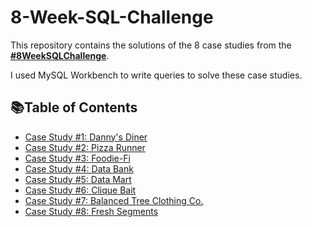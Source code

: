 # 8-Week-SQL-Challenge

This repository contains the solutions of the 8 case studies from the **[#8WeekSQLChallenge](https://8weeksqlchallenge.com)**. 

I used MySQL Workbench to write queries to solve these case studies. 

## 📚Table of Contents 
- [Case Study #1: Danny's Diner](https://github.com/NoeHuangx/8-Week-SQL-Challenge/blob/main/Case%20Study%20%231%20-%20Danny's%20Diner/README.md)
- [Case Study #2: Pizza Runner](https://github.com/NoeHuangx/8-Week-SQL-Challenge/blob/main/Case%20Study%20%232-%20Pizza%20Runner/README.md)
- [Case Study #3: Foodie-Fi](https://github.com/NoeHuangx/8-Week-SQL-Challenge/blob/main/Case%20Study%20%233%20-%20Foodie-Fi/README.md)
- [Case Study #4: Data Bank](https://github.com/NoeHuangx/8-Week-SQL-Challenge/blob/main/Case%20Study%20%234%20-%20Data%20Bank/README.md)
- [Case Study #5: Data Mart](https://github.com/NoeHuangx/8-Week-SQL-Challenge/blob/main/Case%20Study%20%235%20-%20Data%20Mart/README.md)
- [Case Study #6: Clique Bait](https://github.com/NoeHuangx/8-Week-SQL-Challenge/blob/main/Case%20Study%20%236%20-%20Clique%20Bait/README.md)
- [Case Study #7: Balanced Tree Clothing Co.](https://github.com/NoeHuangx/8-Week-SQL-Challenge/blob/main/Case%20Study%20%237%20-%20Balanced%20Tree%20Clothing%20Co./README.md)
- [Case Study #8: Fresh Segments](https://github.com/NoeHuangx/8-Week-SQL-Challenge/blob/main/Case%20Study%20%238%20-%20Fresh%20Segments/README.md)
